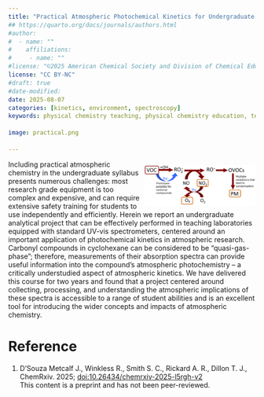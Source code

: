 ```yaml
---
title: "Practical Atmospheric Photochemical Kinetics for Undergraduate Teaching and Research"
## https://quarto.org/docs/journals/authors.html
#author:
#  - name: ""
#    affiliations:
#     - name: ""
#license: "©2025 American Chemical Society and Division of Chemical Education, Inc."
license: "CC BY-NC"
#draft: true
#date-modified:
date: 2025-08-07
categories: [kinetics, environment, spectroscopy]
keywords: physical chemistry teaching, physical chemistry education, teaching resources, kinetics, atmospheric chemistry, atmosphere, spectroscopy, second-year undergraduate

image: practical.png

---
```

<img src="practical.png" width="45%" align="right" style="padding: 10px 0px 0px 10px;"/>

Including practical atmospheric chemistry in the undergraduate syllabus presents numerous challenges: most research grade equipment is too complex and expensive, and can require extensive safety training for students to use independently and efficiently. Herein we report an undergraduate analytical project that can be effectively performed in teaching laboratories equipped with standard UV-vis spectrometers, centered around an important application of photochemical kinetics in atmospheric research. Carbonyl compounds in cyclohexane can be considered to be “quasi-gas-phase”; therefore, measurements of their absorption spectra can provide useful information into the compound’s atmospheric photochemistry – a critically understudied aspect of atmospheric kinetics. We have delivered this course for two years and found that a project centered around collecting, processing, and understanding the atmospheric implications of these spectra is accessible to a range of student abilities and is an excellent tool for introducing the wider concepts and impacts of atmospheric chemistry.


# Reference

1.  D’Souza Metcalf J., Winkless R., Smith S. C., Rickard A. R., Dillon T. J.,  ChemRxiv. 2025; [doi:10.26434/chemrxiv-2025-l5rgh-v2](https://doi.org/10.26434/chemrxiv-2025-l5rgh-v2)  
    This content is a preprint and has not been peer-reviewed.

